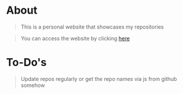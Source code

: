 # About
> This is a personal website that showcases my repositories

> You can access the website by clicking [here](https://zgndia.github.io)

# To-Do's
> Update repos regularly or get the repo names via js from github somehow
